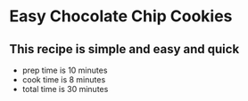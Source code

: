 # Easy Chocolate Chip Cookies
## This recipe is simple and easy and quick
* prep time is 10 minutes
* cook time is 8 minutes
* total time is 30 minutes